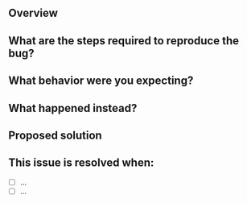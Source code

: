 ## Overview

## What are the steps required to reproduce the bug?

## What behavior were you expecting?

## What happened instead?

## Proposed solution

## This issue is resolved when:
- [ ] ...
- [ ] ...
